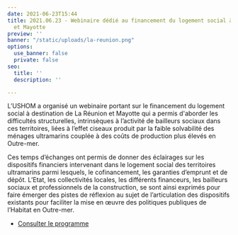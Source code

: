 ```yaml
---
date: 2021-06-23T15:44
title: 2021.06.23 - Webinaire dédié au financement du logement social à La Réunion
  et Mayotte
preview: ''
banner: "/static/uploads/la-reunion.png"
options:
  use_banner: false
  private: false
seo:
  title: ''
  description: ''

---
```

L’USHOM a organisé un webinaire portant sur le financement du logement social à destination de La Réunion et Mayotte qui a permis d'aborder les difficultés structurelles, intrinsèques à l’activité de bailleurs sociaux dans ces territoires, liées à l’effet ciseaux produit par la faible solvabilité des ménages ultramarins couplée à des coûts de production plus élevés en Outre-mer.

Ces temps d’échanges ont permis de donner des éclairages sur les dispositifs financiers intervenant dans le logement social des territoires ultramarins parmi lesquels, le cofinancement, les garanties d’emprunt et de dépôt. L’Etat, les collectivités locales, les différents financeurs, les bailleurs sociaux et professionnels de la construction, se sont ainsi exprimés pour faire émerger des pistes de réflexion au sujet de l’articulation des dispositifs existants pour faciliter la mise en œuvre des politiques publiques de l’Habitat en Outre-mer.

* [Consulter le programme ](/static/uploads/site-la-reunion-programme-heure-de-paris-webinaire-financement-du-logement-social.pdf)
